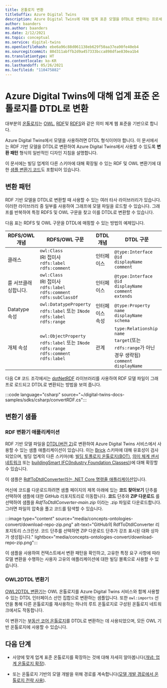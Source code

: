 ```yaml
---
title: 온톨로지 변환
titleSuffix: Azure Digital Twins
description: Azure Digital Twins에 대해 업계 표준 모델을 DTDL로 변환하는 프로세스 이해
author: baanders
ms.author: baanders
ms.date: 2/12/2021
ms.topic: conceptual
ms.service: digital-twins
ms.openlocfilehash: ebe6a96c88d061138eb629f50aa37ea90fe40eb4
ms.sourcegitcommit: 80d311abffb2d9a457333bcca898dfae830ea1b4
ms.translationtype: HT
ms.contentlocale: ko-KR
ms.lasthandoff: 05/26/2021
ms.locfileid: "110475882"
---
```

# <a name="convert-industry-standard-ontologies-to-dtdl-for-azure-digital-twins"></a>Azure Digital Twins에 대해 업계 표준 온톨로지를 DTDL로 변환

대부분의 [온톨로지](concepts-ontologies.md)는 [OWL](https://www.w3.org/OWL/), [RDF](https://www.w3.org/2001/sw/wiki/RDF)및 [RDFS](https://www.w3.org/2001/sw/wiki/RDFS)와 같은 의미 체계 웹 표준을 기반으로 합니다. 

Azure Digital Twins에서 모델을 사용하려면 DTDL 형식이어야 합니다. 이 문서에서는 RDF 기반 모델을 DTDL로 변환하여 Azure Digital Twins에서 사용할 수 있도록 **변환 패턴** 형식의 일반적인 디자인 지침을 설명합니다. 

이 문서에는 빌딩 업계의 다른 스키마에 대해 확장될 수 있는 RDF 및 OWL 변환기에 대한 [샘플 변환기 코드](#converter-samples)도 포함되어 있습니다.

## <a name="conversion-pattern"></a>변환 패턴

RDF 기반 모델을 DTDL로 변환할 때 사용할 수 있는 여러 타사 라이브러리가 있습니다. 이러한 라이브러리 중 일부를 사용하여 그래프에 모델 파일을 로드할 수 있습니다. 그래프를 반복하여 특정 RDFS 및 OWL 구문을 찾고 이를 DTDL로 변환할 수 있습니다.   

다음 표는 RDFS 및 OWL 구문을 DTDL에 매핑할 수 있는 방법의 예제입니다. 

| RDFS/OWL 개념 | RDFS/OWL 구문 | DTDL 개념 | DTDL 구문 |
| --- | --- | --- | --- |
| 클래스 | `owl:Class`<br>IRI 접미사<br>``rdfs:label``<br>``rdfs:comment`` | 인터페이스 | `@type:Interface`<br>`@id`<br>`displayName`<br>`comment` 
| 를 서브클래싱합니다. | `owl:Class`<br>IRI 접미사<br>`rdfs:label`<br>`rdfs:comment`<br>`rdfs:subClassOf` | 인터페이스 | `@type:Interface`<br>`@id`<br>`displayName`<br>`comment`<br>`extends` 
| Datatype 속성 | `owl:DatatypeProperty`<br>`rdfs:label` 또는 `INode`<br>`rdfs:label`<br>`rdfs:range` | 인터페이스 속성 | `@type:Property`<br>`name`<br>`displayName`<br>`schema` 
| 개체 속성 | `owl:ObjectProperty`<br>`rdfs:label` 또는 `INode`<br>`rdfs:range`<br>`rdfs:comment`<br>`rdfs:label` | 관계 | `type:Relationship`<br>`name`<br>`target`(또는 `rdfs:range`가 아닌 경우 생략됨)<br>`comment`<br>`displayName`<br>

다음 C# 코드 조각에서는 [dotNetRDF](https://www.dotnetrdf.org/) 라이브러리를 사용하여 RDF 모델 파일이 그래프로 로드되고 DTDL로 변환되는 방법을 보여 줍니다. 

:::code language="csharp" source="~/digital-twins-docs-samples/sdks/csharp/convertRDF.cs":::

## <a name="converter-samples"></a>변환기 샘플

### <a name="rdf-converter-application"></a>RDF 변환기 애플리케이션 

RDF 기반 모델 파일을 [DTDL(버전 2)](https://github.com/Azure/opendigitaltwins-dtdl/blob/master/DTDL/v2/dtdlv2.md)로 변환하여 Azure Digital Twins 서비스에서 사용할 수 있는 샘플 애플리케이션이 있습니다. 이는 [Brick](https://brickschema.org/ontology/) 스키마에 대해 유효성이 검사되었으며, 빌딩 업계의 다른 스키마(예: [빌딩 토폴로지 온톨로지(BOT)](https://w3c-lbd-cg.github.io/bot/), [의미 체계 센서 네트워크](https://www.w3.org/TR/vocab-ssn/) 또는 [buildingSmart IFC(Industry Foundation Classes)](https://technical.buildingsmart.org/standards/ifc/ifc-schema-specifications/))에 대해 확장할 수 있습니다.

이 샘플은 [RdfToDtdlConverter라는 .NET Core 명령줄 애플리케이션](/samples/azure-samples/rdftodtdlconverter/digital-twins-model-conversion-samples/)입니다.

머신에 코드를 다운로드하려면 샘플 페이지의 제목 아래에 있는 **코드 찾아보기** 단추를 선택하여 샘플에 대한 GitHub 리포지토리로 이동합니다. **코드** 단추와 **ZIP 다운로드** 를 선택하여 샘플을 *RdfToDtdlConverter-main.zip* 이라는 .zip 파일로 다운로드합니다. 그러면 파일의 압축을 풀고 코드를 탐색할 수 있습니다.

:::image type="content" source="media/concepts-ontologies-convert/download-repo-zip.png" alt-text="GitHub의 RdfToDtdlConverter 리포지토리 스크린샷. 코드 단추를 선택하면 ZIP 다운로드 단추가 강조 표시된 대화 상자가 생성됩니다." lightbox="media/concepts-ontologies-convert/download-repo-zip.png":::

이 샘플을 사용하여 컨텍스트에서 변환 패턴을 확인하고, 고유한 특정 요구 사항에 따라 모델 변환을 수행하는 사용자 고유의 애플리케이션에 대한 빌딩 블록으로 사용할 수 있습니다.

### <a name="owl2dtdl-converter"></a>OWL2DTDL 변환기 

[OWL2DTDL 변환기](https://github.com/Azure/opendigitaltwins-building-tools/tree/master/OWL2DTDL)는 OWL 온톨로지를 Azure Digital Twins 서비스와 함께 사용할 수 있는 DTDL 인터페이스 선언 집합으로 변환하는 샘플입니다. 또한 `owl:imports` 선언을 통해 다른 온톨로지를 재사용하는 하나의 루트 온톨로지로 구성된 온톨로지 네트워크에서도 작동합니다.

이 변환기는 [부동산 코어 온톨로지](https://doc.realestatecore.io/3.1/full.html)를 DTDL로 변환하는 데 사용되었으며, 모든 OWL 기반 온톨로지에 사용할 수 있습니다.

## <a name="next-steps"></a>다음 단계 

* 사양에 맞게 업계 표준 온톨로지를 확장하는 것에 대해 자세히 알아봅니다([개념: 업계 온톨로지 확장](concepts-ontologies-extend.md)).

* 또는 온톨로지 기반의 모델 개발을 위해 경로를 계속합니다([모델 개발 경로에서 온톨로지 전략 사용](concepts-ontologies.md#using-ontology-strategies-in-a-model-development-path)).